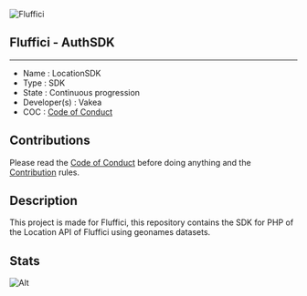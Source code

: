 ![Fluffici](https://avatars.githubusercontent.com/u/82099791?s=200&v=4 "Fluffici logo")

## Fluffici - AuthSDK

------------------------------------

- Name : LocationSDK
- Type : SDK
- State : Continuous progression
- Developer(s) : Vakea
- COC : [Code of Conduct](https://github.com/NebraskyTheWolf/www.fluffici.eu/blob/master/docs/CODE_OF_CONDUCT.md)

## Contributions

Please read the [Code of Conduct](https://github.com/NebraskyTheWolf/www.fluffici.eu/blob/master/docs/CODE_OF_CONDUCT.md) before doing anything
and the [Contribution](https://github.com/NebraskyTheWolf/www.fluffici.eu/blob/master/docs/CONTRIBUTING.md) rules.

## Description
This project is made for Fluffici, this repository contains the SDK for PHP of the Location API of Fluffici using geonames datasets.

## Stats

![Alt](https://repobeats.axiom.co/api/embed/4afa0071e639839d1b1d7c66a9dff80ba353ced1.svg "Repobeats analytics image")
